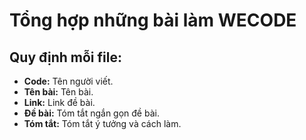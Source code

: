 # Tổng hợp những bài làm WECODE
## Quy định mỗi file:
- **Code:** Tên người viết.
- **Tên bài:** Tên bài.
- **Link:** Link đề bài.
- **Đề bài:** Tóm tắt ngắn gọn đề bài.
- **Tóm tắt:** Tóm tắt ý tưởng và cách làm.
